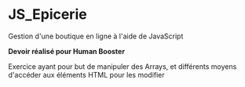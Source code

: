 # JS_Epicerie
Gestion d'une boutique en ligne à l'aide de JavaScript

<strong>Devoir réalisé pour Human Booster</strong>

Exercice ayant pour but de manipuler des Arrays, et différents moyens d'accéder aux éléments HTML pour les modifier 
